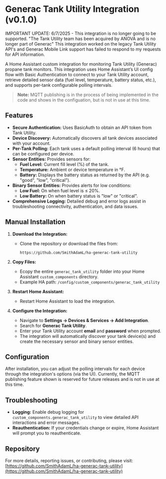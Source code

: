 # Generac Tank Utility Integration (v0.1.0)

IMPORTANT UPDATE: 6/7/2025 - This integration is no longer going to be supported.  "The Tank Utility team has been acquired by ANOVA and is no longer part of Generac"  This integration worked on the legacy Tank Utility API's and Generac Mobile Link support has failed to respond to my requests for API information.


A Home Assistant custom integration for monitoring Tank Utility (Generac) propane tank monitors. This integration uses Home Assistant’s UI config flow with Basic Authentication to connect to your Tank Utility account, retrieve detailed sensor data (fuel level, temperature, battery status, etc.), and supports per‑tank configurable polling intervals.

> **Note:** MQTT publishing is in the process of being implemented in the code and shows in the configuation, but is not in use at this time.

## Features

- **Secure Authentication:** Uses BasicAuth to obtain an API token from Tank Utility.
- **Device Discovery:** Automatically discovers all tank devices associated with your account.
- **Per-Tank Polling:** Each tank uses a default polling interval (6 hours) that can be configured per device.
- **Sensor Entities:** Provides sensors for:
  - **Fuel Level:** Current fill level (%) of the tank.
  - **Temperature:** Ambient or device temperature in °F.
  - **Battery:** Displays the battery status as returned by the API (e.g. "good", "low", "critical").
- **Binary Sensor Entities:** Provides alerts for low conditions:
  - **Low Fuel:** On when fuel level is ≤ 20%.
  - **Low Battery:** On when battery status is "low" or "critical".
- **Comprehensive Logging:** Detailed debug and error logs assist in troubleshooting connectivity, authentication, and data issues.

## Manual Installation

1. **Download the Integration:**
   - Clone the repository or download the files from:
     ```
     https://github.com/SmithAdamL/ha-generac-tank-utility
     ```

2. **Copy Files:**
   - Ecopy the entire `generac_tank_utility` folder into your Home Assistant `custom_components` directory.
   - Example HA path: `/config/custom_components/generac_tank_utility`

3. **Restart Home Assistant:**
   - Restart Home Assistant to load the integration.

4. **Configure the Integration:**
   - Navigate to **Settings → Devices & Services → Add Integration**.
   - Search for **Generac Tank Utility**.
   - Enter your Tank Utility account **email** and **password** when prompted.
   - The integration will automatically discover your tank device(s) and create the necessary sensor and binary sensor entities.

## Configuration

After installation, you can adjust the polling intervals for each device through the integration's options (via the UI). Currently, the MQTT publishing feature shown is reserved for future releases and is not in use at this time. 

## Troubleshooting

- **Logging:** Enable debug logging for `custom_components.generac_tank_utility` to view detailed API interactions and error messages.
- **Reauthentication:** If your credentials change or expire, Home Assistant will prompt you to reauthenticate.

## Repository

For more details, reporting issues, or contributing, please visit:  
[https://github.com/SmithAdamL/ha-generac-tank-utility](https://github.com/SmithAdamL/ha-generac-tank-utility)
